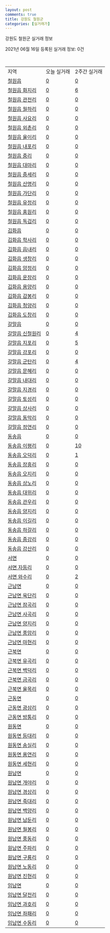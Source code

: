 ```yaml
---
layout: post
comments: true
title: 강원도 철원군
categories: [실거래가]
---
```


강원도 철원군 실거래 정보

2021년 06월 16일 등록된 실거래 정보: 0건

<script type="text/javascript">
  google.charts.load('current', {'packages':['corechart']});
  google.charts.setOnLoadCallback(drawChart);

  function drawChart() {
    var data = google.visualization.arrayToDataTable([['거래일', '매매', '전월세', '전매'], ['2021-04', 7, 3, 0], ['2021-05', 12, 0, 0], ['2021-06', 5, 2, 0], ['2021-02', 0, 2, 0], ['2021-03', 0, 1, 0]]);

    var options = {
      title: '최근 유형별 거래량 추이',
      legend: { position: 'bottom' }
    };

    var chart = new google.visualization.LineChart(document.getElementById('columnchart_material'));
    chart.draw(data, (options));
  }
</script>

<div id="columnchart_material" style="width: 450px; margin-left: -35px"></div>
<br>
<table class="sortable">
  <tr>
    <td>지역</td>
    <td>오늘 실거래</td>
    <td>2주간 실거래</td>
  </tr>

  
  <tr class="item">
    <td><a href="4278025000.html">철원읍</a></td>
    <td><a href="4278025000.html">0</a></td>
    <td><a href="4278025000.html">0</a></td>
  </tr>
    

  <tr class="item">
    <td><a href="4278025021.html">철원읍 화지리</a></td>
    <td><a href="4278025021.html">0</a></td>
    <td><a href="4278025021.html">6</a></td>
  </tr>
    

  <tr class="item">
    <td><a href="4278025022.html">철원읍 관전리</a></td>
    <td><a href="4278025022.html">0</a></td>
    <td><a href="4278025022.html">0</a></td>
  </tr>
    

  <tr class="item">
    <td><a href="4278025023.html">철원읍 월하리</a></td>
    <td><a href="4278025023.html">0</a></td>
    <td><a href="4278025023.html">0</a></td>
  </tr>
    

  <tr class="item">
    <td><a href="4278025024.html">철원읍 사요리</a></td>
    <td><a href="4278025024.html">0</a></td>
    <td><a href="4278025024.html">0</a></td>
  </tr>
    

  <tr class="item">
    <td><a href="4278025025.html">철원읍 외촌리</a></td>
    <td><a href="4278025025.html">0</a></td>
    <td><a href="4278025025.html">0</a></td>
  </tr>
    

  <tr class="item">
    <td><a href="4278025026.html">철원읍 율이리</a></td>
    <td><a href="4278025026.html">0</a></td>
    <td><a href="4278025026.html">0</a></td>
  </tr>
    

  <tr class="item">
    <td><a href="4278025027.html">철원읍 내포리</a></td>
    <td><a href="4278025027.html">0</a></td>
    <td><a href="4278025027.html">0</a></td>
  </tr>
    

  <tr class="item">
    <td><a href="4278025028.html">철원읍 중리</a></td>
    <td><a href="4278025028.html">0</a></td>
    <td><a href="4278025028.html">0</a></td>
  </tr>
    

  <tr class="item">
    <td><a href="4278025029.html">철원읍 대마리</a></td>
    <td><a href="4278025029.html">0</a></td>
    <td><a href="4278025029.html">0</a></td>
  </tr>
    

  <tr class="item">
    <td><a href="4278025030.html">철원읍 중세리</a></td>
    <td><a href="4278025030.html">0</a></td>
    <td><a href="4278025030.html">0</a></td>
  </tr>
    

  <tr class="item">
    <td><a href="4278025031.html">철원읍 산명리</a></td>
    <td><a href="4278025031.html">0</a></td>
    <td><a href="4278025031.html">0</a></td>
  </tr>
    

  <tr class="item">
    <td><a href="4278025032.html">철원읍 가단리</a></td>
    <td><a href="4278025032.html">0</a></td>
    <td><a href="4278025032.html">0</a></td>
  </tr>
    

  <tr class="item">
    <td><a href="4278025033.html">철원읍 유정리</a></td>
    <td><a href="4278025033.html">0</a></td>
    <td><a href="4278025033.html">0</a></td>
  </tr>
    

  <tr class="item">
    <td><a href="4278025034.html">철원읍 홍원리</a></td>
    <td><a href="4278025034.html">0</a></td>
    <td><a href="4278025034.html">0</a></td>
  </tr>
    

  <tr class="item">
    <td><a href="4278025035.html">철원읍 독검리</a></td>
    <td><a href="4278025035.html">0</a></td>
    <td><a href="4278025035.html">0</a></td>
  </tr>
    

  <tr class="item">
    <td><a href="4278025300.html">김화읍</a></td>
    <td><a href="4278025300.html">0</a></td>
    <td><a href="4278025300.html">0</a></td>
  </tr>
    

  <tr class="item">
    <td><a href="4278025321.html">김화읍 학사리</a></td>
    <td><a href="4278025321.html">0</a></td>
    <td><a href="4278025321.html">0</a></td>
  </tr>
    

  <tr class="item">
    <td><a href="4278025322.html">김화읍 읍내리</a></td>
    <td><a href="4278025322.html">0</a></td>
    <td><a href="4278025322.html">0</a></td>
  </tr>
    

  <tr class="item">
    <td><a href="4278025323.html">김화읍 생창리</a></td>
    <td><a href="4278025323.html">0</a></td>
    <td><a href="4278025323.html">0</a></td>
  </tr>
    

  <tr class="item">
    <td><a href="4278025324.html">김화읍 암정리</a></td>
    <td><a href="4278025324.html">0</a></td>
    <td><a href="4278025324.html">0</a></td>
  </tr>
    

  <tr class="item">
    <td><a href="4278025325.html">김화읍 운장리</a></td>
    <td><a href="4278025325.html">0</a></td>
    <td><a href="4278025325.html">0</a></td>
  </tr>
    

  <tr class="item">
    <td><a href="4278025326.html">김화읍 용양리</a></td>
    <td><a href="4278025326.html">0</a></td>
    <td><a href="4278025326.html">0</a></td>
  </tr>
    

  <tr class="item">
    <td><a href="4278025327.html">김화읍 감봉리</a></td>
    <td><a href="4278025327.html">0</a></td>
    <td><a href="4278025327.html">0</a></td>
  </tr>
    

  <tr class="item">
    <td><a href="4278025328.html">김화읍 청양리</a></td>
    <td><a href="4278025328.html">0</a></td>
    <td><a href="4278025328.html">0</a></td>
  </tr>
    

  <tr class="item">
    <td><a href="4278025329.html">김화읍 도창리</a></td>
    <td><a href="4278025329.html">0</a></td>
    <td><a href="4278025329.html">0</a></td>
  </tr>
    

  <tr class="item">
    <td><a href="4278025600.html">갈말읍</a></td>
    <td><a href="4278025600.html">0</a></td>
    <td><a href="4278025600.html">0</a></td>
  </tr>
    

  <tr class="item">
    <td><a href="4278025621.html">갈말읍 신철원리</a></td>
    <td><a href="4278025621.html">0</a></td>
    <td><a href="4278025621.html">4</a></td>
  </tr>
    

  <tr class="item">
    <td><a href="4278025622.html">갈말읍 지포리</a></td>
    <td><a href="4278025622.html">0</a></td>
    <td><a href="4278025622.html">5</a></td>
  </tr>
    

  <tr class="item">
    <td><a href="4278025623.html">갈말읍 강포리</a></td>
    <td><a href="4278025623.html">0</a></td>
    <td><a href="4278025623.html">0</a></td>
  </tr>
    

  <tr class="item">
    <td><a href="4278025624.html">갈말읍 군탄리</a></td>
    <td><a href="4278025624.html">0</a></td>
    <td><a href="4278025624.html">4</a></td>
  </tr>
    

  <tr class="item">
    <td><a href="4278025625.html">갈말읍 문혜리</a></td>
    <td><a href="4278025625.html">0</a></td>
    <td><a href="4278025625.html">0</a></td>
  </tr>
    

  <tr class="item">
    <td><a href="4278025626.html">갈말읍 내대리</a></td>
    <td><a href="4278025626.html">0</a></td>
    <td><a href="4278025626.html">0</a></td>
  </tr>
    

  <tr class="item">
    <td><a href="4278025627.html">갈말읍 지경리</a></td>
    <td><a href="4278025627.html">0</a></td>
    <td><a href="4278025627.html">0</a></td>
  </tr>
    

  <tr class="item">
    <td><a href="4278025628.html">갈말읍 토성리</a></td>
    <td><a href="4278025628.html">0</a></td>
    <td><a href="4278025628.html">0</a></td>
  </tr>
    

  <tr class="item">
    <td><a href="4278025629.html">갈말읍 상사리</a></td>
    <td><a href="4278025629.html">0</a></td>
    <td><a href="4278025629.html">0</a></td>
  </tr>
    

  <tr class="item">
    <td><a href="4278025630.html">갈말읍 동막리</a></td>
    <td><a href="4278025630.html">0</a></td>
    <td><a href="4278025630.html">0</a></td>
  </tr>
    

  <tr class="item">
    <td><a href="4278025631.html">갈말읍 정연리</a></td>
    <td><a href="4278025631.html">0</a></td>
    <td><a href="4278025631.html">0</a></td>
  </tr>
    

  <tr class="item">
    <td><a href="4278025900.html">동송읍</a></td>
    <td><a href="4278025900.html">0</a></td>
    <td><a href="4278025900.html">0</a></td>
  </tr>
    

  <tr class="item">
    <td><a href="4278025921.html">동송읍 이평리</a></td>
    <td><a href="4278025921.html">0</a></td>
    <td><a href="4278025921.html">10</a></td>
  </tr>
    

  <tr class="item">
    <td><a href="4278025922.html">동송읍 오덕리</a></td>
    <td><a href="4278025922.html">0</a></td>
    <td><a href="4278025922.html">1</a></td>
  </tr>
    

  <tr class="item">
    <td><a href="4278025923.html">동송읍 장흥리</a></td>
    <td><a href="4278025923.html">0</a></td>
    <td><a href="4278025923.html">0</a></td>
  </tr>
    

  <tr class="item">
    <td><a href="4278025924.html">동송읍 오지리</a></td>
    <td><a href="4278025924.html">0</a></td>
    <td><a href="4278025924.html">0</a></td>
  </tr>
    

  <tr class="item">
    <td><a href="4278025925.html">동송읍 상노리</a></td>
    <td><a href="4278025925.html">0</a></td>
    <td><a href="4278025925.html">0</a></td>
  </tr>
    

  <tr class="item">
    <td><a href="4278025926.html">동송읍 대위리</a></td>
    <td><a href="4278025926.html">0</a></td>
    <td><a href="4278025926.html">0</a></td>
  </tr>
    

  <tr class="item">
    <td><a href="4278025927.html">동송읍 관우리</a></td>
    <td><a href="4278025927.html">0</a></td>
    <td><a href="4278025927.html">0</a></td>
  </tr>
    

  <tr class="item">
    <td><a href="4278025928.html">동송읍 양지리</a></td>
    <td><a href="4278025928.html">0</a></td>
    <td><a href="4278025928.html">0</a></td>
  </tr>
    

  <tr class="item">
    <td><a href="4278025929.html">동송읍 이길리</a></td>
    <td><a href="4278025929.html">0</a></td>
    <td><a href="4278025929.html">0</a></td>
  </tr>
    

  <tr class="item">
    <td><a href="4278025930.html">동송읍 하갈리</a></td>
    <td><a href="4278025930.html">0</a></td>
    <td><a href="4278025930.html">0</a></td>
  </tr>
    

  <tr class="item">
    <td><a href="4278025931.html">동송읍 중강리</a></td>
    <td><a href="4278025931.html">0</a></td>
    <td><a href="4278025931.html">0</a></td>
  </tr>
    

  <tr class="item">
    <td><a href="4278025932.html">동송읍 강산리</a></td>
    <td><a href="4278025932.html">0</a></td>
    <td><a href="4278025932.html">0</a></td>
  </tr>
    

  <tr class="item">
    <td><a href="4278031000.html">서면</a></td>
    <td><a href="4278031000.html">0</a></td>
    <td><a href="4278031000.html">0</a></td>
  </tr>
    

  <tr class="item">
    <td><a href="4278031021.html">서면 자등리</a></td>
    <td><a href="4278031021.html">0</a></td>
    <td><a href="4278031021.html">0</a></td>
  </tr>
    

  <tr class="item">
    <td><a href="4278031022.html">서면 와수리</a></td>
    <td><a href="4278031022.html">0</a></td>
    <td><a href="4278031022.html">2</a></td>
  </tr>
    

  <tr class="item">
    <td><a href="4278032000.html">근남면</a></td>
    <td><a href="4278032000.html">0</a></td>
    <td><a href="4278032000.html">0</a></td>
  </tr>
    

  <tr class="item">
    <td><a href="4278032021.html">근남면 육단리</a></td>
    <td><a href="4278032021.html">0</a></td>
    <td><a href="4278032021.html">0</a></td>
  </tr>
    

  <tr class="item">
    <td><a href="4278032022.html">근남면 잠곡리</a></td>
    <td><a href="4278032022.html">0</a></td>
    <td><a href="4278032022.html">0</a></td>
  </tr>
    

  <tr class="item">
    <td><a href="4278032023.html">근남면 사곡리</a></td>
    <td><a href="4278032023.html">0</a></td>
    <td><a href="4278032023.html">0</a></td>
  </tr>
    

  <tr class="item">
    <td><a href="4278032024.html">근남면 양지리</a></td>
    <td><a href="4278032024.html">0</a></td>
    <td><a href="4278032024.html">0</a></td>
  </tr>
    

  <tr class="item">
    <td><a href="4278032025.html">근남면 풍암리</a></td>
    <td><a href="4278032025.html">0</a></td>
    <td><a href="4278032025.html">0</a></td>
  </tr>
    

  <tr class="item">
    <td><a href="4278032026.html">근남면 마현리</a></td>
    <td><a href="4278032026.html">0</a></td>
    <td><a href="4278032026.html">0</a></td>
  </tr>
    

  <tr class="item">
    <td><a href="4278033000.html">근북면</a></td>
    <td><a href="4278033000.html">0</a></td>
    <td><a href="4278033000.html">0</a></td>
  </tr>
    

  <tr class="item">
    <td><a href="4278033021.html">근북면 유곡리</a></td>
    <td><a href="4278033021.html">0</a></td>
    <td><a href="4278033021.html">0</a></td>
  </tr>
    

  <tr class="item">
    <td><a href="4278033022.html">근북면 백덕리</a></td>
    <td><a href="4278033022.html">0</a></td>
    <td><a href="4278033022.html">0</a></td>
  </tr>
    

  <tr class="item">
    <td><a href="4278033023.html">근북면 금곡리</a></td>
    <td><a href="4278033023.html">0</a></td>
    <td><a href="4278033023.html">0</a></td>
  </tr>
    

  <tr class="item">
    <td><a href="4278033024.html">근북면 율목리</a></td>
    <td><a href="4278033024.html">0</a></td>
    <td><a href="4278033024.html">0</a></td>
  </tr>
    

  <tr class="item">
    <td><a href="4278034000.html">근동면</a></td>
    <td><a href="4278034000.html">0</a></td>
    <td><a href="4278034000.html">0</a></td>
  </tr>
    

  <tr class="item">
    <td><a href="4278034021.html">근동면 광삼리</a></td>
    <td><a href="4278034021.html">0</a></td>
    <td><a href="4278034021.html">0</a></td>
  </tr>
    

  <tr class="item">
    <td><a href="4278034022.html">근동면 방통리</a></td>
    <td><a href="4278034022.html">0</a></td>
    <td><a href="4278034022.html">0</a></td>
  </tr>
    

  <tr class="item">
    <td><a href="4278035000.html">원동면</a></td>
    <td><a href="4278035000.html">0</a></td>
    <td><a href="4278035000.html">0</a></td>
  </tr>
    

  <tr class="item">
    <td><a href="4278035021.html">원동면 등대리</a></td>
    <td><a href="4278035021.html">0</a></td>
    <td><a href="4278035021.html">0</a></td>
  </tr>
    

  <tr class="item">
    <td><a href="4278035022.html">원동면 송실리</a></td>
    <td><a href="4278035022.html">0</a></td>
    <td><a href="4278035022.html">0</a></td>
  </tr>
    

  <tr class="item">
    <td><a href="4278035023.html">원동면 용연리</a></td>
    <td><a href="4278035023.html">0</a></td>
    <td><a href="4278035023.html">0</a></td>
  </tr>
    

  <tr class="item">
    <td><a href="4278035024.html">원동면 세현리</a></td>
    <td><a href="4278035024.html">0</a></td>
    <td><a href="4278035024.html">0</a></td>
  </tr>
    

  <tr class="item">
    <td><a href="4278036000.html">원남면</a></td>
    <td><a href="4278036000.html">0</a></td>
    <td><a href="4278036000.html">0</a></td>
  </tr>
    

  <tr class="item">
    <td><a href="4278036021.html">원남면 개야리</a></td>
    <td><a href="4278036021.html">0</a></td>
    <td><a href="4278036021.html">0</a></td>
  </tr>
    

  <tr class="item">
    <td><a href="4278036022.html">원남면 경상리</a></td>
    <td><a href="4278036022.html">0</a></td>
    <td><a href="4278036022.html">0</a></td>
  </tr>
    

  <tr class="item">
    <td><a href="4278036023.html">원남면 죽대리</a></td>
    <td><a href="4278036023.html">0</a></td>
    <td><a href="4278036023.html">0</a></td>
  </tr>
    

  <tr class="item">
    <td><a href="4278036024.html">원남면 백양리</a></td>
    <td><a href="4278036024.html">0</a></td>
    <td><a href="4278036024.html">0</a></td>
  </tr>
    

  <tr class="item">
    <td><a href="4278036025.html">원남면 남둔리</a></td>
    <td><a href="4278036025.html">0</a></td>
    <td><a href="4278036025.html">0</a></td>
  </tr>
    

  <tr class="item">
    <td><a href="4278036026.html">원남면 월봉리</a></td>
    <td><a href="4278036026.html">0</a></td>
    <td><a href="4278036026.html">0</a></td>
  </tr>
    

  <tr class="item">
    <td><a href="4278036027.html">원남면 풍동리</a></td>
    <td><a href="4278036027.html">0</a></td>
    <td><a href="4278036027.html">0</a></td>
  </tr>
    

  <tr class="item">
    <td><a href="4278036028.html">원남면 주파리</a></td>
    <td><a href="4278036028.html">0</a></td>
    <td><a href="4278036028.html">0</a></td>
  </tr>
    

  <tr class="item">
    <td><a href="4278036029.html">원남면 구룡리</a></td>
    <td><a href="4278036029.html">0</a></td>
    <td><a href="4278036029.html">0</a></td>
  </tr>
    

  <tr class="item">
    <td><a href="4278036030.html">원남면 노동리</a></td>
    <td><a href="4278036030.html">0</a></td>
    <td><a href="4278036030.html">0</a></td>
  </tr>
    

  <tr class="item">
    <td><a href="4278036031.html">원남면 진현리</a></td>
    <td><a href="4278036031.html">0</a></td>
    <td><a href="4278036031.html">0</a></td>
  </tr>
    

  <tr class="item">
    <td><a href="4278037000.html">임남면</a></td>
    <td><a href="4278037000.html">0</a></td>
    <td><a href="4278037000.html">0</a></td>
  </tr>
    

  <tr class="item">
    <td><a href="4278037021.html">임남면 달전리</a></td>
    <td><a href="4278037021.html">0</a></td>
    <td><a href="4278037021.html">0</a></td>
  </tr>
    

  <tr class="item">
    <td><a href="4278037022.html">임남면 과호리</a></td>
    <td><a href="4278037022.html">0</a></td>
    <td><a href="4278037022.html">0</a></td>
  </tr>
    

  <tr class="item">
    <td><a href="4278037023.html">임남면 좌패리</a></td>
    <td><a href="4278037023.html">0</a></td>
    <td><a href="4278037023.html">0</a></td>
  </tr>
    

  <tr class="item">
    <td><a href="4278037024.html">임남면 수동리</a></td>
    <td><a href="4278037024.html">0</a></td>
    <td><a href="4278037024.html">0</a></td>
  </tr>
    


</table>


    